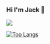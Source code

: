 ### Hi I'm Jack 👋

![](https://komarev.com/ghpvc/?username=jackbodine&color=2F82ED)

[![Top Langs](https://github-readme-stats.vercel.app/api/top-langs/?username=JackBodine&layout=compact&exclude_repo=Common-Misconceptions-Anki,dotfiles,Drunk-Philosophers&hide=jupyter%20notebook)](https://github.com/anuraghazra/github-readme-stats)
